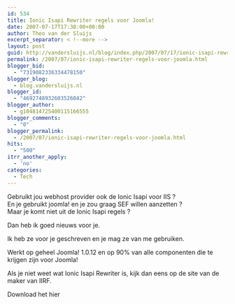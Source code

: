 ```yaml
---
id: 534
title: Ionic Isapi Rewriter regels voor Joomla!
date: 2007-07-17T17:38:00+00:00
author: Theo van der Sluijs
excerpt_separator: < !--more -->
layout: post
guid: http://vandersluijs.nl/blog/index.php/2007/07/17/ionic-isapi-rewriter-regels-voor-joomla/
permalink: /2007/07/ionic-isapi-rewriter-regels-voor-joomla.html
blogger_bid:
  - "7319082336334478150"
blogger_blog:
  - blog.vandersluijs.nl
blogger_id:
  - "4692748932603526042"
blogger_author:
  - g104814725400115166555
blogger_comments:
  - "0"
blogger_permalink:
  - /2007/07/ionic-isapi-rewriter-regels-voor-joomla.html
hits:
  - "500"
itrr_another_apply:
  - 'no'
categories:
  - Tech
---
```

Gebruikt jou webhost provider ook de Ionic Isapi voor IIS ?    
En je gebruikt joomla! en je zou graag SEF willen aanzetten ?    
Maar je komt niet uit de Ionic Isapi regels ?

Dan heb ik goed nieuws voor je.

Ik heb ze voor je geschreven en je mag ze van me gebruiken.

Werkt op geheel Joomla! 1.0.12 en op 90% van alle componenten die te krijgen zijn voor Joomla! 

Als je niet weet wat Ionic Isapi Rewriter is, kijk dan eens op de site van de maker van IIRF.

Download het hier